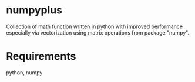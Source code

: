 # numpyplus

Collection of math function written in python with improved performance especially via vectorization using matrix operations from package "numpy".

# Requirements

python, numpy
